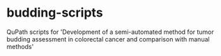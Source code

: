 # budding-scripts
QuPath scripts for 'Development of a semi-automated method for tumor budding assessment in colorectal cancer and comparison with manual methods'
